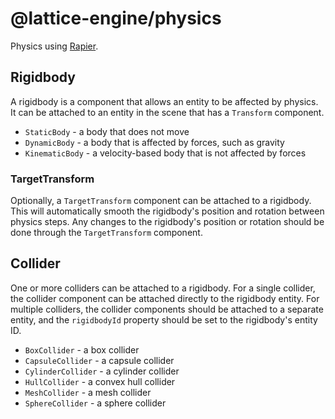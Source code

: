 # @lattice-engine/physics

Physics using [Rapier](https://rapier.rs/).

## Rigidbody

A rigidbody is a component that allows an entity to be affected by physics. It can be attached to an entity in the scene that has a `Transform` component.

- `StaticBody` - a body that does not move
- `DynamicBody` - a body that is affected by forces, such as gravity
- `KinematicBody` - a velocity-based body that is not affected by forces

### TargetTransform

Optionally, a `TargetTransform` component can be attached to a rigidbody. This will automatically smooth the rigidbody's position and rotation between physics steps. Any changes to the rigidbody's position or rotation should be done through the `TargetTransform` component.

## Collider

One or more colliders can be attached to a rigidbody. For a single collider, the collider component can be attached directly to the rigidbody entity. For multiple colliders, the collider components should be attached to a separate entity, and the `rigidbodyId` property should be set to the rigidbody's entity ID.

- `BoxCollider` - a box collider
- `CapsuleCollider` - a capsule collider
- `CylinderCollider` - a cylinder collider
- `HullCollider` - a convex hull collider
- `MeshCollider` - a mesh collider
- `SphereCollider` - a sphere collider
